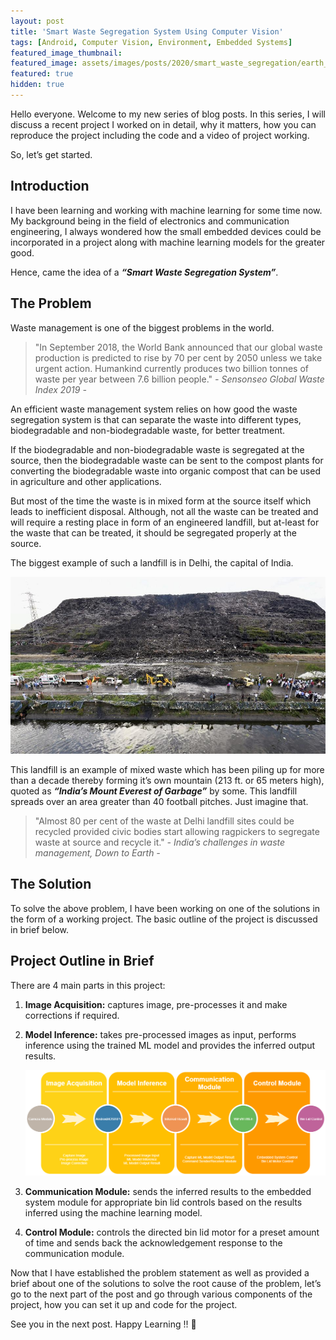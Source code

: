 ```yaml
---
layout: post
title: 'Smart Waste Segregation System Using Computer Vision'
tags: [Android, Computer Vision, Environment, Embedded Systems]
featured_image_thumbnail:
featured_image: assets/images/posts/2020/smart_waste_segregation/earth_money.jpg
featured: true
hidden: true
---
```


Hello everyone. Welcome to my new series of blog posts. In this series, I will discuss a recent project I worked on in detail, why it matters, how you can reproduce the project including the code and a video of project working.

So, let’s get started.

## Introduction

I have been learning and working with machine learning for some time now. My background being in the field of electronics and communication engineering, I always wondered how the small embedded devices could be incorporated in a project along with machine learning models for the greater good.

Hence, came the idea of a ***“Smart Waste Segregation System”***.

## The Problem

Waste management is one of the biggest problems in the world.

> "In September 2018, the World Bank announced that our global waste production is predicted to rise by 70 per cent by 2050 unless we take urgent action. Humankind currently produces two billion tonnes of waste per year between 7.6 billion people." <cite>- Sensonseo Global Waste Index 2019 -</cite>

An efficient waste management system relies on how good the waste segregation system is that can separate the waste into different types, biodegradable and non-biodegradable waste, for better treatment. 

If the biodegradable and non-biodegradable waste is segregated at the source, then the biodegradable waste can be sent to the compost plants for converting the biodegradable waste into organic compost that can be used in agriculture and other applications.

But most of the time the waste is in mixed form at the source itself which leads to inefficient disposal. Although, not all the waste can be treated and will require a resting place in form of an engineered landfill, but at-least for the waste that can be treated, it should be segregated properly at the source.

The biggest example of such a landfill is in Delhi, the capital of India.

![Delhi Landfill](assets/images/posts/2020/smart_waste_segregation/del_lndfill.jpg)

This landfill is an example of mixed waste which has been piling up for more than a decade thereby forming it’s own mountain (213 ft. or 65 meters high), quoted as ***“India’s Mount Everest of Garbage”*** by some. This landfill spreads over an area greater than 40 football pitches. Just imagine that.

> "Almost 80 per cent of the waste at Delhi landfill sites could be recycled provided civic bodies start allowing ragpickers to segregate waste at source and recycle it." <cite>- India’s challenges in waste management, Down to Earth -</cite>

## The Solution

To solve the above problem, I have been working on one of the solutions in the form of a working project. The basic outline of the project is discussed in brief below.

## Project Outline in Brief

There are 4 main parts in this project:

1. **Image Acquisition:** captures image, pre-processes it and make corrections if required.

2. **Model Inference:** takes pre-processed images as input, performs inference using the trained ML model and provides the inferred output results.

    ![Project_Outline](assets/images/posts/2020/smart_waste_segregation/project_brief_outline.png)

3. **Communication Module:** sends the inferred results to the embedded system module for appropriate bin lid controls based on the results inferred using the machine learning model.

4. **Control Module:** controls the directed bin lid motor for a preset amount of time and sends back the acknowledgement response to the communication  module.

Now that I have established the problem statement as well as provided a brief about one of the solutions to solve the root cause of the problem, let’s go to the next part of the post and go through various components of the project, how you can set it up and code for the project.

See you in the next post. Happy Learning !! :slightly_smiling_face: